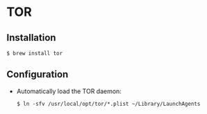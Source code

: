 # TOR

## Installation

```ShellSession
$ brew install tor
```

## Configuration

* Automatically load the TOR daemon:

  ```ShellSession
  $ ln -sfv /usr/local/opt/tor/*.plist ~/Library/LaunchAgents
  ```
